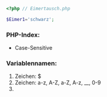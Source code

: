 ```php
<?php // Eimertausch.php

$Eimer1='schwarz';

```

### PHP-Index:
- Case-Sensitive
### Variablennamen:
1. Zeichen: $
2. Zeichen: a-z, A-Z, a-Z, A-z, __, 0-9
3. 